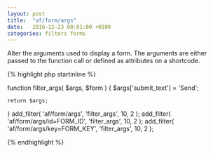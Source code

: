 ```yaml
---
layout: post
title:  "af/form/args"
date:   2016-12-23 00:01:00 +0100
categories: filters forms
---
```


Alter the arguments used to display a form. The arguments are either passed to the function call or defined as attributes on a shortcode.

{% highlight php startinline %}

function filter_args( $args, $form ) {
    $args['submit_text'] = 'Send';
    
    return $args;
}
add_filter( 'af/form/args', 'filter_args', 10, 2 );
add_filter( 'af/form/args/id=FORM_ID', 'filter_args', 10, 2 );
add_filter( 'af/form/args/key=FORM_KEY', 'filter_args', 10, 2 );

{% endhighlight %}